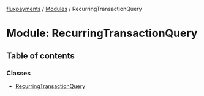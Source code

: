 [fluxpayments](../README.md) / [Modules](../modules.md) / RecurringTransactionQuery

# Module: RecurringTransactionQuery

## Table of contents

### Classes

- [RecurringTransactionQuery](../classes/RecurringTransactionQuery.RecurringTransactionQuery.md)
